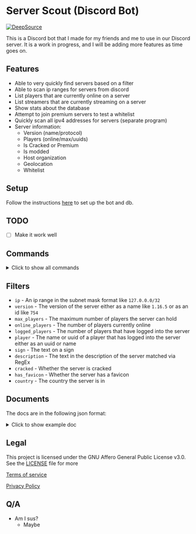 # Server Scout (Discord Bot)

[![DeepSource](https://app.deepsource.com/gh/MCServerScout/Discord-Bot.svg/?label=resolved+issues&show_trend=true&token=WBeh3kT2daCAxLlfI8PhPJsD)](https://app.deepsource.com/gh/MCServerScout/Discord-Bot/?ref=repository-badge)

This is a Discord bot that I made for my friends and me to use in our Discord server.
It is a work in progress, and I will be adding more features as time goes on.

## Features

- Able to very quickly find servers based on a filter
- Able to scan ip ranges for servers from discord
- List players that are currently online on a server
- List streamers that are currently streaming on a server
- Show stats about the database
- Attempt to join premium servers to test a whitelist
- Quickly scan all ipv4 addresses for servers (separate program)
- Server information:
  - Version (name/protocol)
  - Players (online/max/uuids)
  - Is Cracked or Premium
  - Is modded
  - Host organization
  - Geolocation
  - Whitelist

## Setup

Follow the instructions [here](docs/EU_Docs/setup.md) to set up the bot and db.

## TODO

- [ ] Make it work well

## Commands

<details>
<summary>Click to show all commands</summary>

### Find

`/find <filter>:<value>`

This command will find a server based on the filter and value you give it.
You can use multiple filters at once, and the bot will find a server that matches all of them.

### Stats

`/stats`

This command gives stats about the database

### Graph

`/graph`

This command will show you a graph of various statistics about the server.

### Streamers

`/streamers`

This command will show you a list of all the streamers that are currently streaming on a server in the database.

### Scanner

`/scan <file> <dilimiter>`

This command will take a file of ip ranges (10.0.0.0/32, 127.0.0.0/24, ...) separated by a delimiter (`,` ` ` `;`) and
scan them for servers.

### Ping

`/ping`

This command will show you information about a provided server.

### Help

`/help`

This command will show you a list of all the commands and how to use them.

</details>

## Filters

* `ip` - An ip range in the subnet mask format like `127.0.0.0/32`
* `version` - The version of the server either as a name like `1.16.5` or as an id like `754`
* `max_players` - The maximum number of players the server can hold
* `online_players` - The number of players currently online
* `logged_players` - The number of players that have logged into the server
* `player` - The name or uuid of a player that has logged into the server either as an uuid or name
* `sign` - The text on a sign
* `description` - The text in the description of the server matched via RegEx
* `cracked` - Whether the server is cracked
* `has_favicon` - Whether the server has a favicon
* `country` - The country the server is in

## Documents

The docs are in the following json format:

<details>
<summary>Click to show example doc</summary>

```json
{
  "_id": {
    "$oid": "ffffffffffffffffffffffff"
  },
  "description": {
    "text": "A Minecraft Server"
  },
  "enforcesSecureChat": null,
  "hasFavicon": false,
  "hasForgeData": true,
  "ip": "127.0.0.1",
  "lastSeen": 1234567890,
  "cracked": false,
  "players": {
    "max": 20,
    "online": 1,
    "sample": [
      {
        "id": "00000000-0000-0000-0000-000000000000",
        "name": "Player",
        "lastSeen": 1234567890
      }
    ]
  },
  "port": 25565,
  "version": {
    "name": "1.16.5",
    "protocol": 754
  },
  "modpackData": {},
  "mods": [],
  "preventsChatReports": false,
  "previewsChat": false,
  "forgeData": {},
  "geo": {
    "lat": 0,
    "lon": 0,
    "city": "",
    "country": "",
    "hostname": ""
  },
  "whitelist": null,
  "domain": "example.com"
}
```

</details>

## Legal

This project is licensed under the GNU Affero General Public License v3.0. See the [LICENSE](LICENSE) file for more

[Terms of service](TOS.md)

[Privacy Policy](PRIVACY.md)

## Q/A

* Am I sus?
  * Maybe
